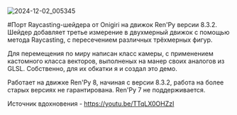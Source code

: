![2024-12-02_005345](https://github.com/user-attachments/assets/6af2f5b2-ced7-4ca5-b66d-c0178bf3e8e1)

#Порт Raycasting-шейдера от Onigiri на движок Ren'Py версии 8.3.2. 
Шейдер добавляет третье измерение в двухмерный движок с помощью метода Raycasting, с пересечением различных трёхмерных фигур. 

Для перемещения по миру написан класс камеры, с применением кастомного класса векторов, выполненых на манер своих аналогов из GLSL. Собственно, для их обкатки я и создал это демо.

Работает на движке Ren'Py 8, начиная с версии 8.3.2, работа на более старых версиях не гарантирована. Ren'Py 7 не поддерживается.

Источник вдохновения - https://youtu.be/TTqLX0OHZzI

